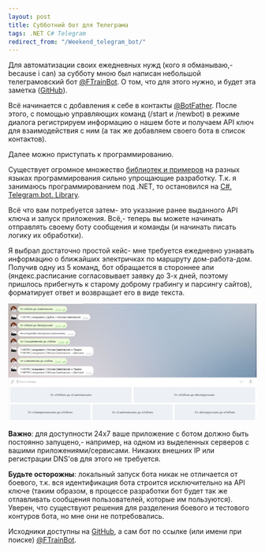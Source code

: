```yaml
---
layout: post
title: Субботний бот для Телеграма
tags: .NET C# Telegram
redirect_from: "/Weekend_telegram_bot/"
---
```


Для автоматизации своих ежедневных нужд (кого я обманываю,- because i can) за субботу мною был написан небольшой телеграмовский бот [@FTrainBot](https://telegram.me/ftrainbot). О том, что для этого нужно, и будет эта заметка ([GitHub](https://github.com/FSou1/FTrainBot)).

Всё начинается с добавления к себе в контакты [@BotFather](https://telegram.me/botfather). После этого, с помощью управляющих команд (/start и /newbot) в режиме диалога регистрируем информацию о нашем боте и получаем API ключ для взаимодействия с ним (а так же добавляем своего бота в список контактов).

Далее можно приступать к программированию.

Существует огромное множество [библиотек и примеров](https://core.telegram.org/bots/samples) на разных языках программирования сильно упрощающие разработку. Т.к. я занимаюсь программированием под .NET, то остановился на [C#. Telegram.bot. Library](https://github.com/MrRoundRobin/telegram.bot).

Всё что вам потребуется затем- это указание ранее выданного API ключа и запуск приложения. Всё,- теперь вы можете начинать отправлять своему боту сообщения и команды (и начинать писать логику их обработки). 

Я выбрал достаточно простой кейс- мне требуется ежедневно узнавать информацию о ближайших электричках по маршруту дом-работа-дом. Получив одну из 5 команд, бот обращается в стороннее апи (яндекс.расписание согласовывает заявку до 3-х дней, поэтому пришлось прибегнуть к старому доброму грабингу и парсингу сайтов), форматирует ответ и возвращает его в виде текста.

![ftrainbot](/images/post/Telegram_bot_ftrain.jpg)

**Важно**: для доступности 24х7 ваше приложение с ботом должно быть постоянно запущено,- например, на одном из выделенных серверов с вашими приложениями/сервисами. Никаких внешних IP или регистрации DNS'ов для этого не требуется.

**Будьте осторожны**: локальный запуск бота никак не отличается от боевого, т.к. вся идентификация бота строится исключительно на API ключе (таким образом, в процессе разработки бот будет так же отлавливать сообщения пользователей, которые им пользуются). Уверен, что существуют решения для разделения боевого и тестового контуров бота, но мне они не потребовались.

Исходники доступны на [GitHub](https://github.com/FSou1/FTrainBot), а сам бот по ссылке (или имени при поиске) [@FTrainBot](https://telegram.me/ftrainbot).


